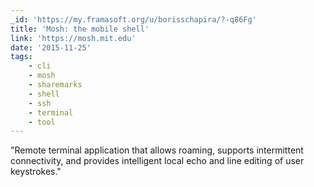 ```yaml
---
_id: 'https://my.framasoft.org/u/borisschapira/?-q86Fg'
title: 'Mosh: the mobile shell'
link: 'https://mosh.mit.edu'
date: '2015-11-25'
tags:
    - cli
    - mosh
    - sharemarks
    - shell
    - ssh
    - terminal
    - tool
---
```


<div class="markdown"><p>&quot;Remote terminal application that allows roaming, supports intermittent connectivity, and provides intelligent local echo and line editing of user keystrokes.&quot;
</p></div>
